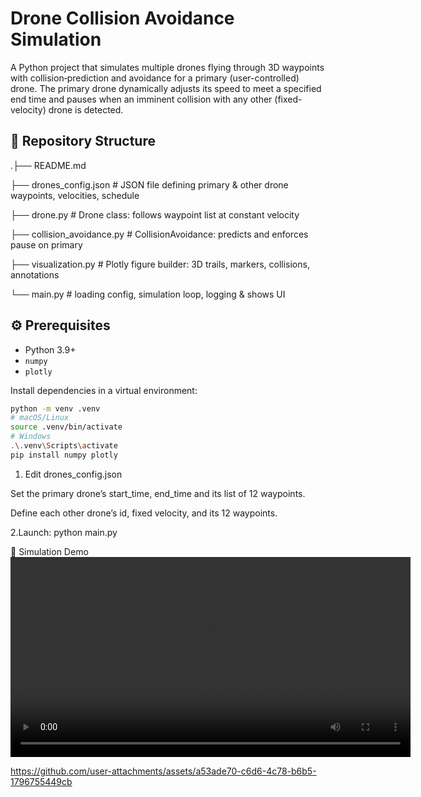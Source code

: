# Drone Collision Avoidance Simulation

A Python project that simulates multiple drones flying through 3D waypoints with collision‐prediction and avoidance for a primary (user-controlled) drone. The primary drone dynamically adjusts its speed to meet a specified end time and pauses when an imminent collision with any other (fixed-velocity) drone is detected.


## 📂 Repository Structure
.├── README.md

 ├── drones_config.json # JSON file defining primary & other drone waypoints, velocities, schedule
 
 ├── drone.py # Drone class: follows waypoint list at constant velocity
 
 ├── collision_avoidance.py # CollisionAvoidance: predicts and enforces pause on primary
 
 ├── visualization.py # Plotly figure builder: 3D trails, markers, collisions, annotations
 
 └── main.py # loading config, simulation loop, logging & shows UI

## ⚙️ Prerequisites

- Python 3.9+  
- `numpy`  
- `plotly`

Install dependencies in a virtual environment:

```bash
python -m venv .venv
# macOS/Linux
source .venv/bin/activate
# Windows
.\.venv\Scripts\activate
pip install numpy plotly
```


1. Edit drones_config.json

Set the primary drone’s start_time, end_time and its list of 12 waypoints.

Define each other drone’s id, fixed velocity, and its 12 waypoints.

2.Launch: python main.py

🎥 Simulation Demo
<video width="640" controls loop> <source src="demo.mp4" type="video/mp4"> Your browser does not support the video tag. </video>



https://github.com/user-attachments/assets/a53ade70-c6d6-4c78-b6b5-1796755449cb




